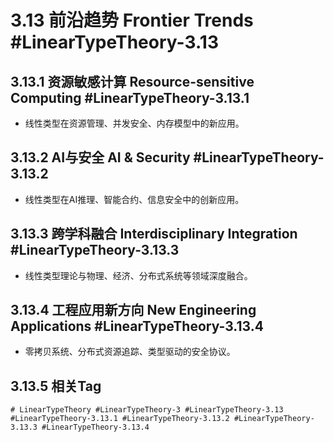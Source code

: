# 3.13 前沿趋势 Frontier Trends #LinearTypeTheory-3.13

## 3.13.1 资源敏感计算 Resource-sensitive Computing #LinearTypeTheory-3.13.1

- 线性类型在资源管理、并发安全、内存模型中的新应用。

## 3.13.2 AI与安全 AI & Security #LinearTypeTheory-3.13.2

- 线性类型在AI推理、智能合约、信息安全中的创新应用。

## 3.13.3 跨学科融合 Interdisciplinary Integration #LinearTypeTheory-3.13.3

- 线性类型理论与物理、经济、分布式系统等领域深度融合。

## 3.13.4 工程应用新方向 New Engineering Applications #LinearTypeTheory-3.13.4

- 零拷贝系统、分布式资源追踪、类型驱动的安全协议。

## 3.13.5 相关Tag

`# LinearTypeTheory #LinearTypeTheory-3 #LinearTypeTheory-3.13 #LinearTypeTheory-3.13.1 #LinearTypeTheory-3.13.2 #LinearTypeTheory-3.13.3 #LinearTypeTheory-3.13.4`
